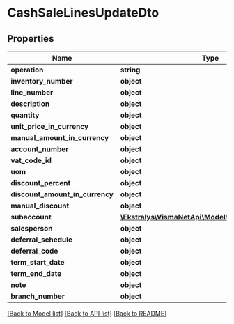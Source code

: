# CashSaleLinesUpdateDto

## Properties
Name | Type | Description | Notes
------------ | ------------- | ------------- | -------------
**operation** | **string** |  | [optional] 
**inventory_number** | **object** |  | [optional] 
**line_number** | **object** |  | [optional] 
**description** | **object** |  | [optional] 
**quantity** | **object** |  | [optional] 
**unit_price_in_currency** | **object** |  | [optional] 
**manual_amount_in_currency** | **object** |  | [optional] 
**account_number** | **object** |  | [optional] 
**vat_code_id** | **object** |  | [optional] 
**uom** | **object** |  | [optional] 
**discount_percent** | **object** |  | [optional] 
**discount_amount_in_currency** | **object** |  | [optional] 
**manual_discount** | **object** |  | [optional] 
**subaccount** | [**\Ekstralys\VismaNetApi\Model\SegmentUpdateDto[]**](SegmentUpdateDto.md) |  | [optional] 
**salesperson** | **object** |  | [optional] 
**deferral_schedule** | **object** |  | [optional] 
**deferral_code** | **object** |  | [optional] 
**term_start_date** | **object** |  | [optional] 
**term_end_date** | **object** |  | [optional] 
**note** | **object** |  | [optional] 
**branch_number** | **object** |  | [optional] 

[[Back to Model list]](../README.md#documentation-for-models) [[Back to API list]](../README.md#documentation-for-api-endpoints) [[Back to README]](../README.md)


